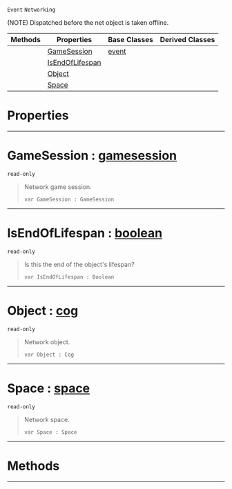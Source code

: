  `Event` `Networking`



(NOTE) Dispatched before the net object is taken offline.

|Methods|Properties|Base Classes|Derived Classes|
|---|---|---|---|
| |[ GameSession](https://github.com/zeroengineteam/ZeroDocs/code_reference/class_reference/netobjectoffline.markdown#gamesession-zero-engine)|[event](https://github.com/zeroengineteam/ZeroDocs/code_reference/class_reference/event.markdown)| |
| |[ IsEndOfLifespan](https://github.com/zeroengineteam/ZeroDocs/code_reference/class_reference/netobjectoffline.markdown#isendoflifespan-zero-eng)| | |
| |[ Object](https://github.com/zeroengineteam/ZeroDocs/code_reference/class_reference/netobjectoffline.markdown#object-zero-engine-docum)| | |
| |[ Space](https://github.com/zeroengineteam/ZeroDocs/code_reference/class_reference/netobjectoffline.markdown#space-zero-engine-docume)| | |


 #  Properties


---  
 #  GameSession : [gamesession](https://github.com/zeroengineteam/ZeroDocs/code_reference/class_reference/gamesession.markdown)

 `read-only`

> Network game session.
> ``` lang=cpp, name=Zilch
> var GameSession : GameSession


---  
 #  IsEndOfLifespan : [boolean](https://github.com/zeroengineteam/ZeroDocs/code_reference/zilch_base_types/boolean.markdown)

 `read-only`

> Is this the end of the object's lifespan?
> ``` lang=cpp, name=Zilch
> var IsEndOfLifespan : Boolean


---  
 #  Object : [cog](https://github.com/zeroengineteam/ZeroDocs/code_reference/class_reference/cog.markdown)

 `read-only`

> Network object.
> ``` lang=cpp, name=Zilch
> var Object : Cog


---  
 #  Space : [space](https://github.com/zeroengineteam/ZeroDocs/code_reference/class_reference/space.markdown)

 `read-only`

> Network space.
> ``` lang=cpp, name=Zilch
> var Space : Space


---  
 #  Methods


---  
 

 